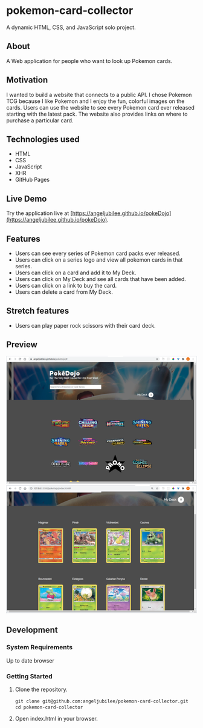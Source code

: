 # pokemon-card-collector

A dynamic HTML, CSS, and JavaScript solo project.

## About

A Web application for people who want to look up Pokemon cards.

## Motivation

I wanted to build a website that connects to a public API.  I chose Pokemon TCG
because I like Pokemon and I enjoy the fun, colorful images on the cards.  Users
can use the website to see every Pokemon card ever released starting with the
latest pack.  The website also provides links on where to purchase a particular
card.

## Technologies used

- HTML
- CSS
- JavaScript
- XHR
- GitHub Pages

## Live Demo

Try the application live at [https://angeljubilee.github.io/pokeDojo](https://angeljubilee.github.io/pokeDojo).

## Features

- Users can see every series of Pokemon card packs ever released.
- Users can click on a series logo and view all pokemon cards in that series.
- Users can click on a card and add it to My Deck.
- Users can click on My Deck and see all cards that have been added.
- Users can click on a link to buy the card.
- Users can delete a card from My Deck.

## Stretch features

- Users can play paper rock scissors with their card deck.

## Preview

![SGT React](images/pokeDojo1.png)
![SGT React](images/pokeDojo2.png)

## Development

### System Requirements

Up to date browser

### Getting Started

1.  Clone the repository.
    ```shell
    git clone git@github.com:angeljubilee/pokemon-card-collector.git
    cd pokemon-card-collector
    ```

2.  Open index.html in your browser.

